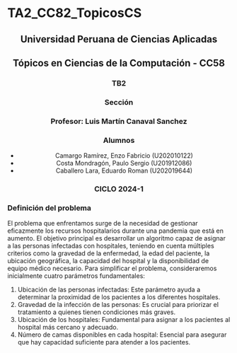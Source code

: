 # TA2_CC82_TopicosCS

 <h2 align="center">Universidad Peruana de Ciencias Aplicadas</h2>
<h2 align="center">Tópicos en Ciencias de la Computación - CC58</h2>
 
<h3 align="center"> TB2 </h3>
 
<h3 align="center"> Sección</h3>
<h3 align="center"> Profesor: Luis Martín Canaval Sanchez</h3>
<h3 align="center"> Alumnos</h3>
 <ul>
   <li align="center">Camargo Ramírez, Enzo Fabricio (U202010122)</li>
   <li align="center">Costa Mondragón, Paulo Sergio (U201912086)</li>
   <li align="center">Caballero Lara, Eduardo Roman (U202019644)</li>
 </ul>
 
 
 <h3 align="center">CICLO 2024-1</h3>

### Definición del problema

<p align="justifiy">
 El problema que enfrentamos surge de la necesidad de gestionar eficazmente los recursos hospitalarios durante una pandemia que está en aumento. El objetivo principal es desarrollar un algoritmo capaz de asignar a las personas infectadas con hospitales, teniendo en cuenta múltiples criterios como la gravedad de la enfermedad, la edad del paciente, la ubicación geográfica, la capacidad del hospital y la disponibilidad de equipo médico necesario.
<a>Para simplificar el problema, consideraremos inicialmente cuatro parámetros fundamentales:</a>
 <ol>
  <li>Ubicación de las personas infectadas: Este parámetro ayuda a determinar la proximidad de los pacientes a los diferentes hospitales.</li>
  <li>Gravedad de la infección de las personas: Es crucial para priorizar el tratamiento a quienes tienen condiciones más graves.</li>
  <li>Ubicación de los hospitales: Fundamental para asignar a los pacientes al hospital más cercano y adecuado.</li>
  <li>Número de camas disponibles en cada hospital: Esencial para asegurar que hay capacidad suficiente para atender a los pacientes.</li>
 </ol>
</p>
